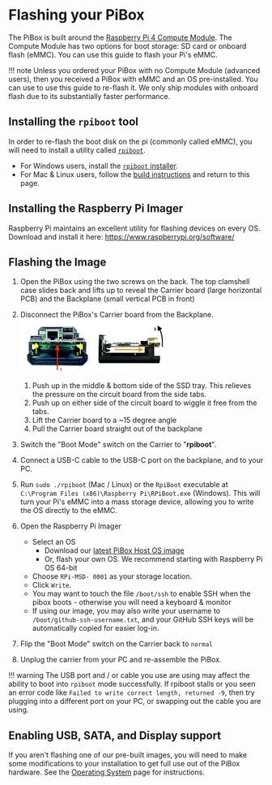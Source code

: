 # Flashing your PiBox

The PiBox is built around the [Raspberry Pi 4 Compute Module](https://datasheets.raspberrypi.org/cm4/cm4-product-brief.pdf). The Compute Module has two options for boot storage: SD card or onboard flash (eMMC). You can use this guide to flash your Pi's eMMC.

<!-- prettier-ignore -->
!!! note
    Unless you ordered your PiBox with no Compute Module (advanced users), then you received a PiBox with eMMC and an OS pre-installed. You can use to use this guide to re-flash it. We only ship modules with onboard flash due to its substantially faster performance.

## Installing the `rpiboot` tool

In order to re-flash the boot disk on the pi (commonly called eMMC), you will need to install a utility called [`rpiboot`](https://github.com/raspberrypi/usbboot).

-   For Windows users, install the [`rpiboot` installer](https://github.com/raspberrypi/usbboot/raw/master/win32/rpiboot_setup.exe).
-   For Mac & Linux users, follow the [build instructions](https://github.com/raspberrypi/usbboot#building) and return to this page.

## Installing the Raspberry Pi Imager

Raspberry Pi maintains an excellent utility for flashing devices on every OS. Download and install it here: https://www.raspberrypi.org/software/

## Flashing the Image

1. Open the PiBox using the two screws on the back. The top clamshell case slides back and lifts up to reveal the Carrier board (large horizontal PCB) and the Backplane (small vertical PCB in front)
1. Disconnect the PiBox's Carrier board from the Backplane.
   <img src="/img/removal-instructions.jpg" width="60%" title="Removal instructions" />

    1. Push up in the middle & bottom side of the SSD tray. This relieves the pressure on the circuit board from the side tabs.
    1. Push up on either side of the circuit board to wiggle it free from the tabs.
    1. Lift the Carrier board to a ~15 degree angle
    1. Pull the Carrier board straight out of the backplane

1. Switch the "Boot Mode" switch on the Carrier to "**rpiboot**".
1. Connect a USB-C cable to the USB-C port on the backplane, and to your PC.
1. Run `sudo ./rpiboot` (Mac / Linux) or the `RpiBoot` executable at `C:\Program Files (x86)\Raspberry Pi\RPiBoot.exe` (Windows). This will turn your Pi's eMMC into a mass storage device, allowing you to write the OS directly to the eMMC.
1. Open the Raspberry Pi Imager
    - Select an OS
        - Download our [latest PiBox Host OS image](https://pibox-mirror-us.us-southeast-1.linodeobjects.com/pibox-host-os-v1.39.0.img.gz)
        - Or, flash your own OS. We recommend starting with Raspberry Pi OS 64-bit
    - Choose `RPi-MSD- 0001` as your storage location.
    - Click `Write`.
    - You may want to touch the file `/boot/ssh` to enable SSH when the pibox boots - otherwise you will need a keyboard & monitor
    - If using our image, you may also write your username to `/boot/github-ssh-username.txt`, and your GitHub SSH keys will be automatically copied for easier log-in.
1. Flip the "Boot Mode" switch on the Carrier back to `normal`
1. Unplug the carrier from your PC and re-assemble the PiBox.

<!-- prettier-ignore -->
!!! warning
    The USB port and / or cable you use are using may affect the ability to boot into `rpiboot` mode successfully. If rpiboot stalls or you seen an error code like `Failed to write correct length, returned -9`, then try plugging into a different port on your PC, or swapping out the cable you are using.

## Enabling USB, SATA, and Display support

If you aren't flashing one of our pre-built images, you will need to make some modifications to your installation to get full use out of the PiBox hardware. See the [Operating System](/guides/pibox/os) page for instructions.

